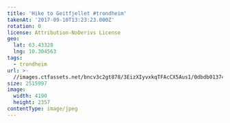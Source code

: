 ```yaml
---
title: 'Hike to Geitfjellet #trondheim'
takenAt: '2017-09-10T13:23:23.000Z'
rotation: 0
license: Attribution-NoDerivs License
geo:
  lat: 63.43328
  lng: 10.304563
tags:
  - trondheim
url: >-
  //images.ctfassets.net/bncv3c2gt878/3EizXIyvxkqTFAcCX5Aus1/0dbdb01374e2b510de12bb8bb4cca7ca/hike-to-geitfjellet-trondheim_36331557323_o
size: 2515997
image:
  width: 4190
  height: 2357
contentType: image/jpeg
---
```


